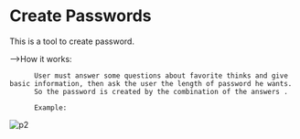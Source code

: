 # Create Passwords
This is a tool to create password.



-->How it works:
        
          User must answer some questions about favorite thinks and give basic information, then ask the user the length of password he wants.
          So the password is created by the combination of the answers .
          
          Εxample: 
          
          
![p2](https://user-images.githubusercontent.com/83016383/126304792-f68b6658-7e36-455a-a2ef-503cc1869d01.png)
